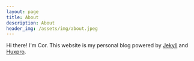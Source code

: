 ```yaml
---
layout: page
title: About
description: About
header_img: /assets/img/about.jpeg
---
```


Hi there! I'm Cor. This website is my personal blog powered by
[Jekyll](https://jekyllrb.com/) and
[Huxpro](https://github.com/lynn9388/huxpro).
